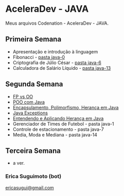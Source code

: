 # AceleraDev - JAVA

Meus arquivos Codenation - AceleraDev - JAVA.

## Primeira Semana
- Apresentação e introdução à linguagem
- Fibonacci - [pasta java-0](https://github.com/EricaSugui/Codenation-Java/tree/master/java-0)
- Criptografia de Júlio César - [pasta java-6](https://github.com/EricaSugui/Codenation-Java/tree/master/java-6)
- Calculadora de Salário Líquido - [pasta java-13](https://github.com/EricaSugui/Codenation-Java/tree/master/java-13)

## Segunda Semana
- [FP vs OO](https://blog.cleancoder.com/uncle-bob/2018/04/13/FPvsOO.html)
- [POO com Java](https://www.devmedia.com.br/programacao-orientada-a-objetos-com-java/18449)
- [Encapsulamento, Polimorfismo, Herança em Java](https://www.devmedia.com.br/encapsulamento-polimorfismo-heranca-em-java/12991)
- [Java Exceptions](https://www.devmedia.com.br/trabalhando-com-excecoes-em-java/27601)
- [Entendendo e Aplicando Herança em Java](https://www.devmedia.com.br/entendendo-e-aplicando-heranca-em-java/24544)
- Gerenciador de Times de Futebol - pasta java-1
- Controle de estacionamento - pasta java-7
- Media, Moda e Mediana - pasta java-14

## Terceira Semana
- a ver.

### Erica Suguimoto (bot)
ericasugui@gmail.com

